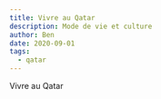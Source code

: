 ```yaml
---
title: Vivre au Qatar
description: Mode de vie et culture
author: Ben
date: 2020-09-01
tags:
  - qatar
---
```


Vivre au Qatar
